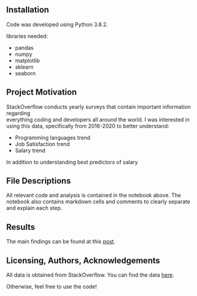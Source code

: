 ## Installation
Code was developed using Python 3.8.2.

libraries needed:
- pandas
- numpy
- matplotlib
- sklearn
- seaborn

## Project Motivation
StackOverflow conducts yearly surveys that contain important information regarding <br>
everything coding and developers all around the world. I was interested in using this data,
specifically from 2016-2020 to better understand:

- Programming languages trend
- Job Satisfaction trend
- Salary trend

In addition to understanding best predictors of salary

## File Descriptions
All relevant code and analysis is contained in the notebook above. The notebook also contains markdown
cells and comments to clearly separate and explain each step.

## Results
The main findings can be found at this [post]().

## Licensing, Authors, Acknowledgements
All data is obtained from StackOverflow. You can find the data [here](https://insights.stackoverflow.com/survey).

Otherwise, feel free to use the code!
